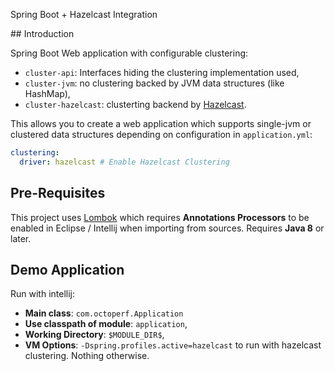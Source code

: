Spring Boot + Hazelcast Integration

## Introduction

Spring Boot Web application with configurable clustering:

- `cluster-api`: Interfaces hiding the clustering implementation used,
- `cluster-jvm`: no clustering backed by JVM data structures (like HashMap),
- `cluster-hazelcast`: clusterting backend by [Hazelcast](https://hazelcast.org).

This allows you to create a web application which supports single-jvm or clustered data structures depending on configuration in `application.yml`:

```yml
clustering:
  driver: hazelcast # Enable Hazelcast Clustering
```
## Pre-Requisites

This project uses [Lombok](https://projectlombok.org/) which requires **Annotations Processors** to be enabled in Eclipse / Intellij when importing from sources. Requires **Java 8** or later.

## Demo Application

Run with intellij:

- **Main class**: `com.octoperf.Application`
- **Use classpath of module**: `application`,
- **Working Directory**: `$MODULE_DIR$`,
- **VM Options**: `-Dspring.profiles.active=hazelcast` to run with hazelcast clustering. Nothing otherwise.
